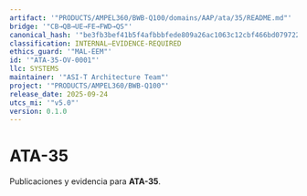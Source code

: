 ```yaml
---
artifact: '"PRODUCTS/AMPEL360/BWB-Q100/domains/AAP/ata/35/README.md"'
bridge: '"CB→QB→UE→FE→FWD→QS"'
canonical_hash: '"be3fb3bef41b5f4afbbbfede809a26ac1063c12cbf466bd079722bb7ec2e53d8"'
classification: INTERNAL–EVIDENCE-REQUIRED
ethics_guard: '"MAL-EEM"'
id: '"ATA-35-OV-0001"'
llc: SYSTEMS
maintainer: '"ASI-T Architecture Team"'
project: '"PRODUCTS/AMPEL360/BWB-Q100"'
release_date: 2025-09-24
utcs_mi: '"v5.0"'
version: 0.1.0
---
```

# ATA-35

Publicaciones y evidencia para **ATA-35**.
